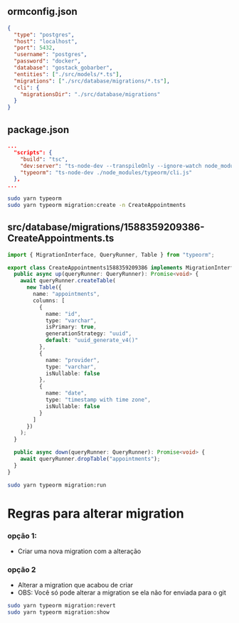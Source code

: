 ## ormconfig.json

```json
{
  "type": "postgres",
  "host": "localhost",
  "port": 5432,
  "username": "postgres",
  "password": "docker",
  "database": "gostack_gobarber",
  "entities": ["./src/models/*.ts"],
  "migrations": ["./src/database/migrations/*.ts"],
  "cli": {
    "migrationsDir": "./src/database/migrations"
  }
}
```

## package.json

```json
...
  "scripts": {
    "build": "tsc",
    "dev:server": "ts-node-dev --transpileOnly --ignore-watch node_modules src/server.ts",
    "typeorm": "ts-node-dev ./node_modules/typeorm/cli.js"
  },
...
```

```sh
sudo yarn typeorm
sudo yarn typeorm migration:create -n CreateAppointments
```

## src/database/migrations/1588359209386-CreateAppointments.ts

```ts
import { MigrationInterface, QueryRunner, Table } from "typeorm";

export class CreateAppointments1588359209386 implements MigrationInterface {
  public async up(queryRunner: QueryRunner): Promise<void> {
    await queryRunner.createTable(
      new Table({
        name: "appointments",
        columns: [
          {
            name: "id",
            type: "varchar",
            isPrimary: true,
            generationStrategy: "uuid",
            default: "uuid_generate_v4()"
          },
          {
            name: "provider",
            type: "varchar",
            isNullable: false
          },
          {
            name: "date",
            type: "timestamp with time zone",
            isNullable: false
          }
        ]
      })
    );
  }

  public async down(queryRunner: QueryRunner): Promise<void> {
    await queryRunner.dropTable("appointments");
  }
}
```

```sh
sudo yarn typeorm migration:run
```

# Regras para alterar migration

### opção 1:

- Criar uma nova migration com a alteração

### opção 2

- Alterar a migration que acabou de criar
- OBS: Você só pode alterar a migration se ela não for enviada para o git

```sh
sudo yarn typeorm migration:revert
sudo yarn typeorm migration:show
```
